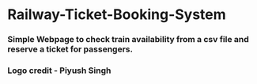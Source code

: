 # Railway-Ticket-Booking-System

### Simple Webpage to check train availability from a csv file and reserve a ticket for passengers.
### Logo credit - Piyush Singh
